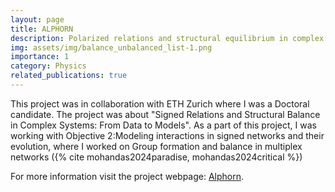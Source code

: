 ```yaml
---
layout: page
title: ALPHORN
description: Polarized relations and structural equilibrium in complex systems
img: assets/img/balance_unbalanced_list-1.png
importance: 1
category: Physics
related_publications: true
---
```


This project was in collaboration with ETH Zurich where I was a Doctoral candidate. The project was about "Signed Relations and Structural Balance in Complex Systems: From Data to Models".
As a part of this project, I was working with Objective 2:Modeling interactions in signed networks and their evolution, where I worked on Group formation and balance in multiplex networks ({% cite mohandas2024paradise, mohandas2024critical %})

For more information visit the project webpage: <a href="https://fens.org.pl/alphorn/">Alphorn</a>.
